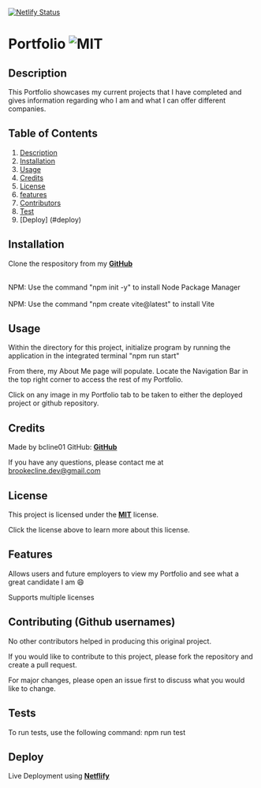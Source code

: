 [![Netlify Status](https://api.netlify.com/api/v1/badges/110d1943-f8b5-40dd-9ec0-63accd1abcb1/deploy-status)](https://app.netlify.com/sites/portfolio-2e5387/deploys)
# Portfolio ![MIT](https://img.shields.io/badge/license-MIT-green)


## Description
This Portfolio showcases my current projects that I have completed and gives information regarding who I am and what I can offer different companies. 

  ## Table of Contents
  1. [Description](#description)
  2. [Installation](#installation)
  3. [Usage](#usage)
  4. [Credits](#credits)
  5. [License](#license)
  6. [features](#features)
  7. [Contributors](#contribute)
  8. [Test](#test)
  9. [Deploy] (#deploy)

  ## Installation
  Clone the respository from my **[GitHub](https://github.com/bcline01/Portfolio)**

   <br>NPM: Use the command "npm init -y" to install Node Package Manager<br>
      <br>NPM: Use the command "npm create vite@latest" to install Vite<br>

   

  ## Usage
  Within the directory for this project, initialize program by running the application in the integrated terminal "npm run start"

  From there, my About Me page will populate. Locate the Navigation Bar in the top right corner to access the rest of my Portfolio. 

  Click on any image in my Portfolio tab to be taken to either the deployed project or github repository. 


  ## Credits
  Made by bcline01 GitHub: **[GitHub](https://github.com/bcline01)**
  

  If you have any questions, please contact me at <brookecline.dev@gmail.com>

  ## License
  This project is licensed under the **[MIT](https://opensource.org/licenses/MIT)** license.

  Click the license above to learn more about this license.

  ## Features
  Allows users and future employers to view my Portfolio and see what a great candidate I am 😄

  Supports multiple licenses

  ## Contributing (Github usernames)
  No other contributors helped in producing this original project.

  If you would like to contribute to this project, please fork the repository and create a pull request. 
    
  For major changes, please open an issue first to discuss what you would like to change.

  ## Tests
  To run tests, use the following command: npm run test

  ## Deploy
  Live Deployment using **[Netflify](https://portfolio-2e5387.netlify.app)**